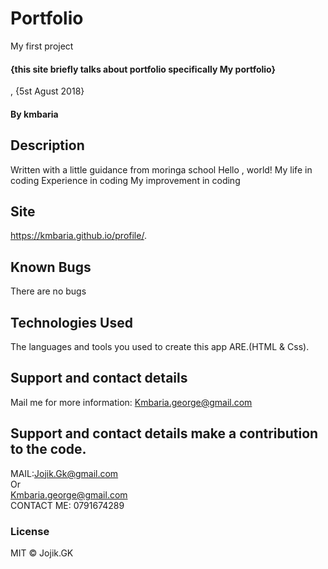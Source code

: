 # Portfolio
My first project
#### {this site briefly talks about portfolio specifically My portfolio}
, {5st Agust 2018}
#### By **kmbaria**
## Description
Written with a little guidance from moringa school
Hello , world!
My life in coding 
Experience in coding
My improvement in coding
## Site
https://kmbaria.github.io/profile/.
## Known Bugs
There are no bugs 
## Technologies Used
The languages and tools you used to create this app ARE.(HTML & Css).
## Support and contact details
 Mail me for more information: Kmbaria.george@gmail.com

## Support and contact details make a contribution to the code.
MAIL:Jojik.Gk@gmail.com </br>Or</br> Kmbaria.george@gmail.com
</br>
CONTACT ME: 0791674289

### License
MIT &copy; Jojik.GK
